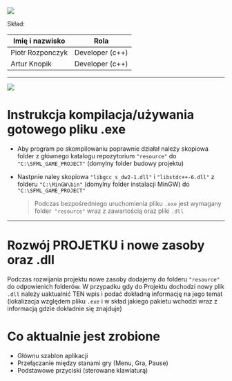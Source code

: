 <img src="https://encrypted-tbn0.gstatic.com/images?q=tbn:ANd9GcQsQNvEqjnkYAZa4ZjqcJTX2TNqcsu-T-RBw_PMH3ZAVr6QQczC3w"/>

Skład:  
  
| Imię i nazwisko | Rola |  
| -------- | -------- |  
| Piotr Rozponczyk   | Developer (c++)   |  
| Artur Knopik  | Developer (c++)   |  

-----

![](https://thinkspacestudio.com/images/z/zombiemazecalendar15c556c9919.jpg)
# Instrukcja kompilacja/używania gotowego pliku .exe
- Aby program po skompilowaniu poprawnie działał należy skopiowa folder z głównego katalogu repozytorium ```"resource"``` do ``` "C:\SFML_GAME_PROJECT" ``` (domylny folder budowy projektu)  
* Nastpnie naley skopiowa ```"libgcc_s_dw2-1.dll"``` i ```"libstdc++-6.dll"``` z folderu ```"C:\MinGW\bin"``` (domylny folder instalacji MinGW) do ```"C:\SFML_GAME_PROJECT"```

  > Podczas bezpośredniego uruchomienia pliku ```.exe``` jest wymagany folder``` "resource"``` wraz z zawartością oraz pliki ```.dll```

 ---
 
# Rozwój PROJETKU i nowe zasoby oraz .dll
Podczas rozwijania projektu nowe zasoby dodajemy do folderu ```"resource"``` do odpowienich folderów.
W przypadku gdy do Projektu dochodzi nowy plik ```.dll``` należy uaktualnić TEN wpis i podać dokładną informację na jego temat (lokalizacja względem pliku ```.exe``` i w skład jakiego pakietu wchodzi wraz z informacją gdzie dokładnie się znajduje)


# Co aktualnie jest zrobione
 * Głównu szablon aplikacji
 * Przełączanie między stanami gry (Menu, Gra, Pause)
 * Podstawowe przyciski (sterowane klawiaturą)
